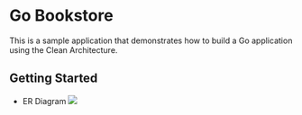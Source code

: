 # Go Bookstore

This is a sample application that demonstrates how to build a Go application using the Clean Architecture.

## Getting Started

<!-- ### Prerequisites -->

- ER Diagram
  <img src="./assets/ER-Diagram.png">
